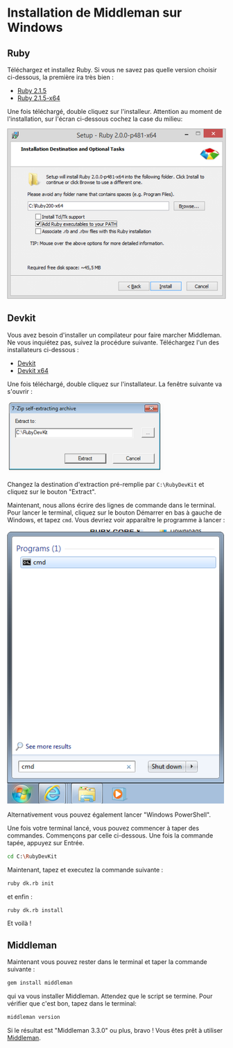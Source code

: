 # Installation de Middleman sur Windows

## Ruby

Téléchargez et installez Ruby. Si vous ne savez pas quelle version choisir
ci-dessous, la première ira très bien :

- [Ruby 2.1.5](http://dl.bintray.com/oneclick/rubyinstaller/rubyinstaller-2.1.5.exe?direct)
- [Ruby 2.1.5-x64](http://dl.bintray.com/oneclick/rubyinstaller/rubyinstaller-2.1.5-x64.exe?direct)

Une fois téléchargé, double cliquez sur l'installeur. Attention au moment de l'installation,
sur l'écran ci-dessous cochez la case du milieu:

![](images/windows-ruby-path.png)

## Devkit

Vous avez besoin d'installer un compilateur pour faire marcher Middleman. Ne vous inquiétez pas,
suivez la procédure suivante. Téléchargez l'un des installateurs ci-dessous :

- [Devkit](http://cdn.rubyinstaller.org/archives/devkits/DevKit-mingw64-32-4.7.2-20130224-1151-sfx.exe)
- [Devkit x64](http://cdn.rubyinstaller.org/archives/devkits/DevKit-mingw64-64-4.7.2-20130224-1432-sfx.exe)

Une fois téléchargé, double cliquez sur l'installateur. La fenêtre suivante va s'ouvrir :

![](images/windows-ruby-devkit.png)

Changez la destination d'extraction pré-remplie par `C:\RubyDevKit` et cliquez sur le bouton "Extract".

Maintenant, nous allons écrire des lignes de commande dans le terminal. Pour lancer le terminal, cliquez sur le bouton Démarrer en bas à gauche de Windows, et tapez `cmd`. Vous devriez voir apparaître le programme à lancer :

![](images/windows-run-cmd.png)

Alternativement vous pouvez également lancer "Windows PowerShell".

Une fois votre terminal lancé, vous pouvez commencer à taper des commandes. Commençons par
celle ci-dessous. Une fois la commande tapée, appuyez sur Entrée.

```bash
cd C:\RubyDevKit
```

Maintenant, tapez et executez la commande suivante :

```bash
ruby dk.rb init
```

et enfin :

```bash
ruby dk.rb install
```

Et voilà !

## Middleman

Maintenant vous pouvez rester dans le terminal et taper la commande suivante :

```bash
gem install middleman
```

qui va vous installer Middleman. Attendez que le script se termine. Pour vérifier que c'est bon, tapez dans le terminal:

```bash
middleman version
```

Si le résultat est "Middleman 3.3.0" ou plus, bravo ! Vous êtes prêt à utiliser [Middleman](https://middlemanapp.com/).
